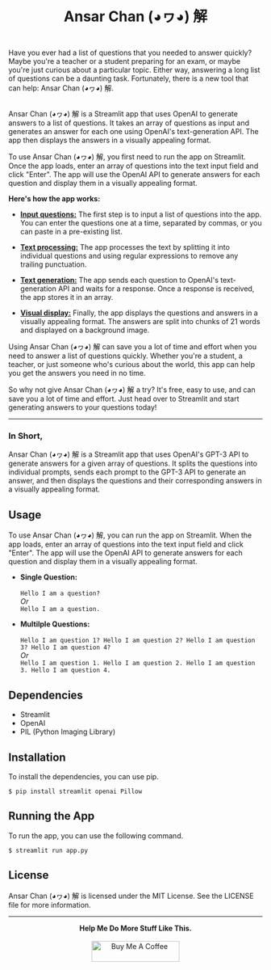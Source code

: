 # <p align="center">Ansar Chan (◕ヮ◕) 解</p>
<br>
Have you ever had a list of questions that you needed to answer quickly? Maybe you're a teacher or a student preparing for an exam, or maybe you're just curious about a particular topic. Either way, answering a long list of questions can be a daunting task. Fortunately, there is a new tool that can help: Ansar Chan (◕ヮ◕) 解.<br><br>

Ansar Chan (◕ヮ◕) 解 is a Streamlit app that uses OpenAI to generate answers to a list of questions. It takes an array of questions as input and generates an answer for each one using OpenAI's text-generation API. The app then displays the answers in a visually appealing format.<br>

To use Ansar Chan (◕ヮ◕) 解, you first need to run the app on Streamlit. Once the app loads, enter an array of questions into the text input field and click "Enter". The app will use the OpenAI API to generate answers for each question and display them in a visually appealing format.<br>

<b>Here's how the app works:</b><br>

* <u><b>Input questions:</u></b> The first step is to input a list of questions into the app. You can enter the questions one at a time, separated by commas, or you can paste in a pre-existing list.<br>

* <u><b>Text processing:</u></b> The app processes the text by splitting it into individual questions and using regular expressions to remove any trailing punctuation.<br>

* <u><b>Text generation:</u></b> The app sends each question to OpenAI's text-generation API and waits for a response. Once a response is received, the app stores it in an array.<br>

* <u><b>Visual display:</u></b> Finally, the app displays the questions and answers in a visually appealing format. The answers are split into chunks of 21 words and displayed on a background image.<br>

Using Ansar Chan (◕ヮ◕) 解 can save you a lot of time and effort when you need to answer a list of questions quickly. Whether you're a student, a teacher, or just someone who's curious about the world, this app can help you get the answers you need in no time.<br>

So why not give Ansar Chan (◕ヮ◕) 解 a try? It's free, easy to use, and can save you a lot of time and effort. Just head over to Streamlit and start generating answers to your questions today!<br>

___
<h3><b>In Short,</b></h3>
Ansar Chan (◕ヮ◕) 解 is a Streamlit app that uses OpenAI's GPT-3 API to generate answers for a given array of questions. It splits the questions into individual prompts, sends each prompt to the GPT-3 API to generate an answer, and then displays the questions and their corresponding answers in a visually appealing format.

## Usage
To use Ansar Chan (◕ヮ◕) 解, you can run the app on Streamlit. When the app loads, enter an array of questions into the text input field and click "Enter". The app will use the OpenAI API to generate answers for each question and display them in a visually appealing format.
* <b>Single Question: </b><br><br>
`Hello I am a question?`<br>
<i>Or</i><br>
`Hello I am a question.`

* <b>Multilple Questions: </b><br><br>
`Hello I am question 1? Hello I am question 2? Hello I am question 3? Hello I am question 4?`<br>
<i>Or</i><br>
`Hello I am question 1. Hello I am question 2. Hello I am question 3. Hello I am question 4.`

## Dependencies
* Streamlit
* OpenAI
* PIL (Python Imaging Library)

## Installation
To install the dependencies, you can use pip.

` $ pip install streamlit openai Pillow `

## Running the App
To run the app, you can use the following command.

`$ streamlit run app.py`

## License
Ansar Chan (◕ヮ◕) 解 is licensed under the MIT License. See the LICENSE file for more information.
___
<p align="center">
  <b>Help Me Do More Stuff Like This.</b> <br><br>
<a href="https://www.buymeacoffee.com/eeman" target="_blank"><img src="https://cdn.buymeacoffee.com/buttons/default-orange.png" alt="Buy Me A Coffee" height="41" width="174"></a>
</p>
